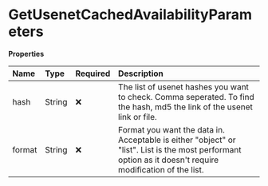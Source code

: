# GetUsenetCachedAvailabilityParameters

**Properties**

| Name   | Type   | Required | Description                                                                                                                                              |
| :----- | :----- | :------- | :------------------------------------------------------------------------------------------------------------------------------------------------------- |
| hash   | String | ❌       | The list of usenet hashes you want to check. Comma seperated. To find the hash, md5 the link of the usenet link or file.                                 |
| format | String | ❌       | Format you want the data in. Acceptable is either "object" or "list". List is the most performant option as it doesn't require modification of the list. |
